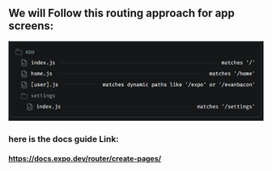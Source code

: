 ## We will Follow this routing approach for app screens:
![alt text](image.png)
### here is the docs guide Link:
#### https://docs.expo.dev/router/create-pages/